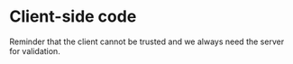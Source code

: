 # Client-side code

Reminder that the client cannot be trusted and we always need the server for validation.